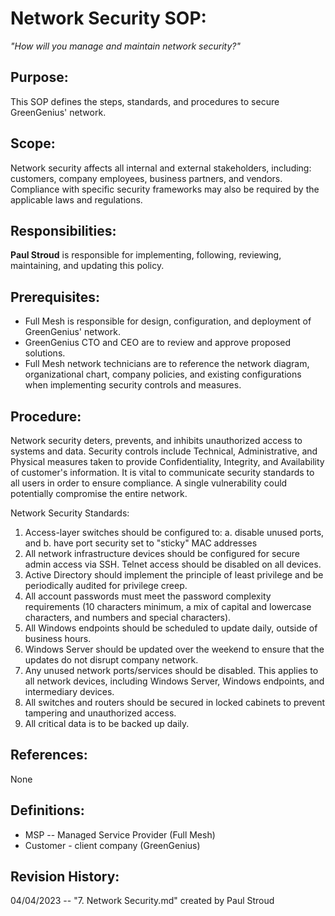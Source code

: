 
# Network Security SOP:
_"How will you manage and maintain network security?"_


## Purpose:

This SOP defines the steps, standards, and procedures to secure GreenGenius' network.

## Scope:

Network security affects all internal and external stakeholders, including: customers, company employees, business partners, and vendors. Compliance with specific security frameworks may also be required by the applicable laws and regulations.

## Responsibilities:

**Paul Stroud** is responsible for implementing, following, reviewing, maintaining, and updating this policy.


## Prerequisites:

- Full Mesh is responsible for design, configuration, and deployment of GreenGenius' network.<br>
- GreenGenius CTO and CEO are to review and approve proposed solutions.<br>
- Full Mesh network technicians are to reference the network diagram, organizational chart, company policies, and existing configurations when implementing security controls and measures.<br>

## Procedure:

Network security deters, prevents, and inhibits unauthorized access to systems and data. Security controls include Technical, Administrative, and Physical measures taken to provide Confidentiality, Integrity, and Availability of customer's information. It is vital to communicate security standards to all users in order to ensure compliance. A single vulnerability could potentially compromise the entire network.

Network Security Standards:
1. Access-layer switches should be configured to: a. disable unused ports, and b. have port security set to "sticky" MAC addresses
2. All network infrastructure devices should be configured for secure admin access via SSH. Telnet access should be disabled on all devices.
3. Active Directory should implement the principle of least privilege and be periodically audited for privilege creep.
4. All account passwords must meet the password complexity requirements (10 characters minimum, a mix of capital and lowercase characters, and numbers and special characters).
5. All Windows endpoints should be scheduled to update daily, outside of business hours.
6. Windows Server should be updated over the weekend to ensure that the updates do not disrupt company network.
7. Any unused network ports/services should be disabled. This applies to all network devices, including Windows Server, Windows endpoints, and intermediary devices.
8. All switches and routers should be secured in locked cabinets to prevent tampering and unauthorized access.
9. All critical data is to be backed up daily.


## References:
None<br>

## Definitions:

- MSP -- Managed Service Provider (Full Mesh)
- Customer - client company (GreenGenius)

## Revision History:

04/04/2023 -- "7. Network Security.md" created by Paul Stroud
